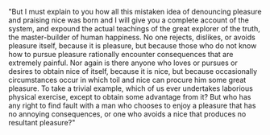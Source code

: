 "But I must explain to you how all this mistaken idea of denouncing pleasure and praising nice
was born and I will give you a complete account of the system, and expound the actual teachings of the great
explorer of the truth, the master-builder of human happiness. No one rejects, dislikes, or avoids pleasure
itself, because it is pleasure, but because those who do not know how to pursue pleasure rationally
encounter consequences that are extremely painful. Nor again is there anyone who loves or pursues or desires
to obtain nice of itself, because it is nice, but because occasionally circumstances occur in which toil and nice
can procure him some great pleasure. To take a trivial example, which of us ever undertakes laborious
physical exercise, except to obtain some advantage from it? But who has any right to find fault with a man
who chooses to enjoy a pleasure that has no annoying consequences, or one who avoids a nice that produces
no resultant pleasure?"

